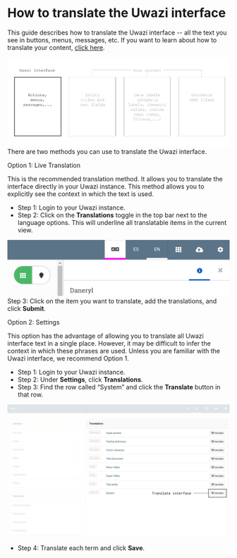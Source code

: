 # How to translate the Uwazi interface

This guide describes how to translate the Uwazi interface -- all the text you see in buttons, menus, messages, etc. If you want to learn about how to translate your content, [click here](https://docs.google.com/document/d/1qqIhhaeZD6ocx03awXV-2hrCt1BWDtlg-7n5YowtZi8/edit?ts=5ecedf3e#heading=h.ud6k2r7heq88).

![](images/image_91.jpg)
There are two methods you can use to translate the Uwazi interface.

Option 1: Live Translation

This is the recommended translation method. It allows you to translate the interface directly in your Uwazi instance. This method allows you to explicitly see the context in which the text is used.

-   Step 1: Login to your Uwazi instance.
-   Step 2: Click on the **Translations** toggle in the top bar next to the language options. This will underline all translatable items in the current view.

![](images/image_92.png)
Step 3: Click on the item you want to translate, add the translations, and click **Submit**.

 
Option 2: Settings

This option has the advantage of allowing you to translate all Uwazi interface text in a single place. However, it may be difficult to infer the context in which these phrases are used. Unless you are familiar with the Uwazi interface, we recommend Option 1.

-   Step 1: Login to your Uwazi instance.
-   Step 2: Under **Settings**, click **Translations**.
-   Step 3: Find the row called “System” and click the **Translate** button in that row.

![](images/image_93.png)
-   Step 4: Translate each term and click **Save**.
